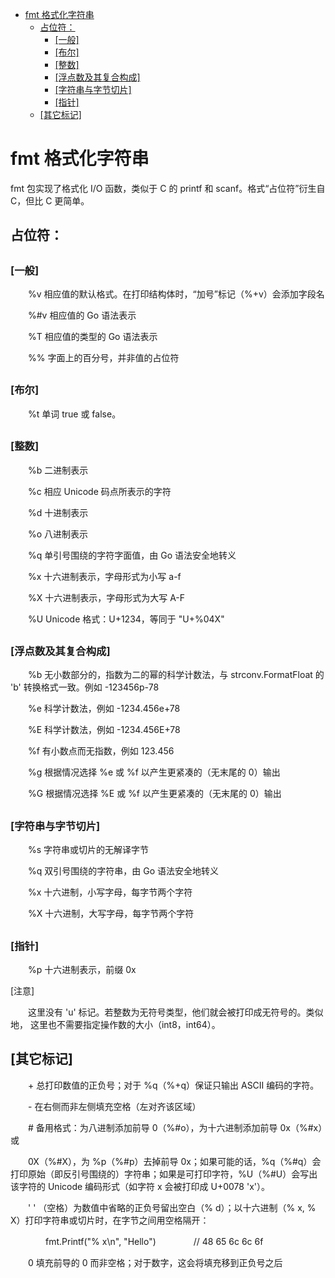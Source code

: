 [](...menustart)

- [fmt 格式化字符串](#ccb2ec8103248126d4115d0d9203fe6f)
    - [占位符：](#728348c8559bc28c8a5dd20013145e1c)
        - [\[一般\]](#f0774dd27d27aef1c45f49da6de4336f)
        - [\[布尔\]](#d38955d5ced4563ab0bfc52180cba335)
        - [\[整数\]](#58d51d9964ce48653c8d2b0ce7c61ffc)
        - [\[浮点数及其复合构成\]](#ffe643551f677b25d43615f19790a701)
        - [\[字符串与字节切片\]](#dc4f2095726996a30dff6d8e2ceda7f6)
        - [\[指针\]](#8be2910837b633c65a7b3d39d666a821)
    - [\[其它标记\]](#86bdb9e5a2b954adf75f442b43c4cb37)

[](...menuend)


<h2 id="ccb2ec8103248126d4115d0d9203fe6f"></h2>

# fmt 格式化字符串

fmt 包实现了格式化 I/O 函数，类似于 C 的 printf 和 scanf。格式“占位符”衍生自 C，但比 C 更简单。

<h2 id="728348c8559bc28c8a5dd20013145e1c"></h2>

## 占位符：

<h2 id="f0774dd27d27aef1c45f49da6de4336f"></h2>

### [一般]

　　%v    相应值的默认格式。在打印结构体时，“加号”标记（%+v）会添加字段名

　　%#v    相应值的 Go 语法表示

　　%T    相应值的类型的 Go 语法表示

　　%%    字面上的百分号，并非值的占位符

<h2 id="d38955d5ced4563ab0bfc52180cba335"></h2>

### [布尔]

　　%t    单词 true 或 false。

<h2 id="58d51d9964ce48653c8d2b0ce7c61ffc"></h2>

### [整数]

　　%b    二进制表示

　　%c    相应 Unicode 码点所表示的字符

　　%d    十进制表示

　　%o    八进制表示

　　%q    单引号围绕的字符字面值，由 Go 语法安全地转义

　　%x    十六进制表示，字母形式为小写 a-f

　　%X    十六进制表示，字母形式为大写 A-F

　　%U    Unicode 格式：U+1234，等同于 "U+%04X"

<h2 id="ffe643551f677b25d43615f19790a701"></h2>

### [浮点数及其复合构成]

　　%b    无小数部分的，指数为二的幂的科学计数法，与 strconv.FormatFloat 的 'b' 转换格式一致。例如 -123456p-78

　　%e    科学计数法，例如 -1234.456e+78

　　%E    科学计数法，例如 -1234.456E+78

　　%f    有小数点而无指数，例如 123.456

　　%g    根据情况选择 %e 或 %f 以产生更紧凑的（无末尾的 0）输出

　　%G    根据情况选择 %E 或 %f 以产生更紧凑的（无末尾的 0）输出

<h2 id="dc4f2095726996a30dff6d8e2ceda7f6"></h2>

### [字符串与字节切片]

　　%s    字符串或切片的无解译字节

　　%q    双引号围绕的字符串，由 Go 语法安全地转义

　　%x    十六进制，小写字母，每字节两个字符

　　%X    十六进制，大写字母，每字节两个字符

<h2 id="8be2910837b633c65a7b3d39d666a821"></h2>

### [指针]

　　%p    十六进制表示，前缀 0x


[注意]

　　这里没有 'u' 标记。若整数为无符号类型，他们就会被打印成无符号的。类似地， 这里也不需要指定操作数的大小（int8，int64）。


<h2 id="86bdb9e5a2b954adf75f442b43c4cb37"></h2>

## [其它标记]

　　+    总打印数值的正负号；对于 %q（%+q）保证只输出 ASCII 编码的字符。

　　-    在右侧而非左侧填充空格（左对齐该区域）

　　#    备用格式：为八进制添加前导 0（%#o），为十六进制添加前导 0x（%#x）或

　　0X（%#X），为 %p（%#p）去掉前导 0x；如果可能的话，%q（%#q）会打印原始（即反引号围绕的）字符串；如果是可打印字符，%U（%#U）会写出该字符的 Unicode 编码形式（如字符 x 会被打印成 U+0078 'x'）。

　　' '    （空格）为数值中省略的正负号留出空白（% d）；以十六进制（% x, % X）打印字符串或切片时，在字节之间用空格隔开：

　　　　fmt.Printf("% x\n", "Hello")
　　　　// 48 65 6c 6c 6f

　　0    填充前导的 0 而非空格；对于数字，这会将填充移到正负号之后

